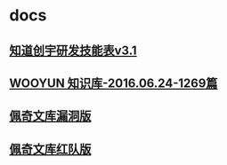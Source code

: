 # docs
## [知道创宇研发技能表v3.1](http://docs.z0z.me/skill/)
## [WOOYUN 知识库-2016.06.24-1269篇](http://docs.z0z.me/drops/)
## [佩奇文库漏洞版](http://docs.z0z.me/wikipoc/)
## [佩奇文库红队版](http://docs.z0z.me/wikired/)
